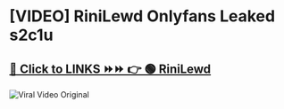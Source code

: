 
 # [VIDEO] RiniLewd Onlyfans Leaked s2c1u

## <h2><a href="https://clipsfans.com/RiniLewd&ref=git">🔗 Click to LINKS ⏩⏩ 👉 🟢 RiniLewd </a></h2>

<a href="https://clipsfans.com/RiniLewd&ref=git" rel="nofollow" data-target="animated-image.originalLink"><img src="https://i.ibb.co.com/xMMVF88/686577567.gif" alt="Viral Video Original" style="max-width: 100%; display: inline-block;" data-target="animated-image.originalImage"></a>

